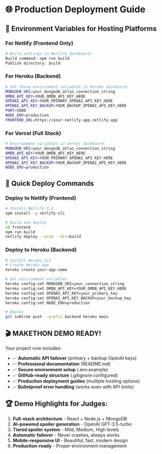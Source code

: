 # 🌐 Production Deployment Guide

## 🎯 Environment Variables for Hosting Platforms

### For Netlify (Frontend Only)
```bash
# Build settings in Netlify dashboard:
Build command: npm run build
Publish directory: build
```

### For Heroku (Backend)
```bash
# Set these environment variables in Heroku dashboard:
MONGODB_URI=your_mongodb_atlas_connection_string
OMDB_API_KEY=YOUR_OMDB_API_KEY_HERE
OPENAI_API_KEY=YOUR_PRIMARY_OPENAI_API_KEY_HERE
OPENAI_API_KEY_BACKUP=YOUR_BACKUP_OPENAI_API_KEY_HERE
PORT=5000
NODE_ENV=production
FRONTEND_URL=https://your-netlify-app.netlify.app
```

### For Vercel (Full Stack)
```bash
# Environment variables in Vercel dashboard:
MONGODB_URI=your_mongodb_atlas_connection_string
OMDB_API_KEY=YOUR_OMDB_API_KEY_HERE
OPENAI_API_KEY=YOUR_PRIMARY_OPENAI_API_KEY_HERE
OPENAI_API_KEY_BACKUP=YOUR_BACKUP_OPENAI_API_KEY_HERE
NODE_ENV=production
```

## 🔧 Quick Deploy Commands

### Deploy to Netlify (Frontend)
```bash
# Install Netlify CLI
npm install -g netlify-cli

# Build and deploy
cd frontend
npm run build
netlify deploy --prod --dir=build
```

### Deploy to Heroku (Backend)
```bash
# Install Heroku CLI
# Create Heroku app
heroku create your-app-name

# Set environment variables
heroku config:set MONGODB_URI=your_connection_string
heroku config:set OMDB_API_KEY=YOUR_OMDB_API_KEY_HERE
heroku config:set OPENAI_API_KEY=your_primary_key
heroku config:set OPENAI_API_KEY_BACKUP=your_backup_key
heroku config:set NODE_ENV=production

# Deploy
git subtree push --prefix backend heroku main
```

## 🎬 **MAKETHON DEMO READY!**

Your project now includes:
- ✅ **Automatic API failover** (primary + backup OpenAI keys)
- ✅ **Professional documentation** (README.md)
- ✅ **Secure environment setup** (.env.example)
- ✅ **GitHub-ready structure** (.gitignore configured)
- ✅ **Production deployment guides** (multiple hosting options)
- ✅ **Bulletproof error handling** (works even with API limits)

## 🏆 Demo Highlights for Judges:
1. **Full-stack architecture** - React + Node.js + MongoDB
2. **AI-powered spoiler generation** - OpenAI GPT-3.5-turbo
3. **Tiered spoiler system** - Mild, Medium, High levels
4. **Automatic failover** - Never crashes, always works
5. **Mobile-responsive UI** - Beautiful, fast, modern design
6. **Production-ready** - Proper environment management
